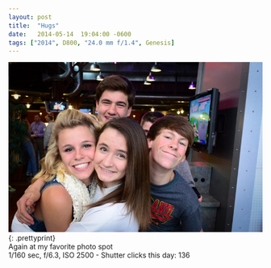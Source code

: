 ```yaml
---
layout: post
title:  "Hugs"
date:   2014-05-14  19:04:00 -0600
tags: ["2014", D800, "24.0 mm f/1.4", Genesis]
---
```

![:title](/images/2014/2014_0514_DSC_0479.jpg)
{: .prettyprint}  
Again at my favorite photo spot  
1/160 sec, f/6.3, ISO 2500 - Shutter clicks this day: 136